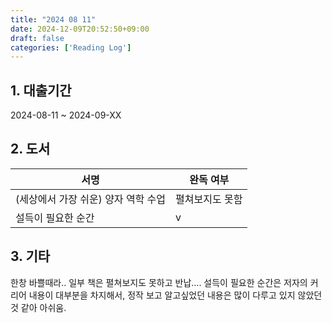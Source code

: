 ```yaml
---
title: "2024 08 11"
date: 2024-12-09T20:52:50+09:00
draft: false
categories: ['Reading Log']
---
```


## 1. 대출기간

2024-08-11 ~ 2024-09-XX

## 2. 도서

| 서명                |  완독 여부    |
| --------------- | ---- |
| (세상에서 가장 쉬운) 양자 역학 수업 | 펼쳐보지도 못함  |
| 설득이 필요한 순간 |v |


## 3. 기타 

한창 바쁠때라.. 일부 책은 펼쳐보지도 못하고 반납....
설득이 필요한 순간은 저자의 커리어 내용이 대부분을 차지해서, 
정작 보고 알고싶었던 내용은 많이 다루고 있지 않았던것 같아 아쉬움.
